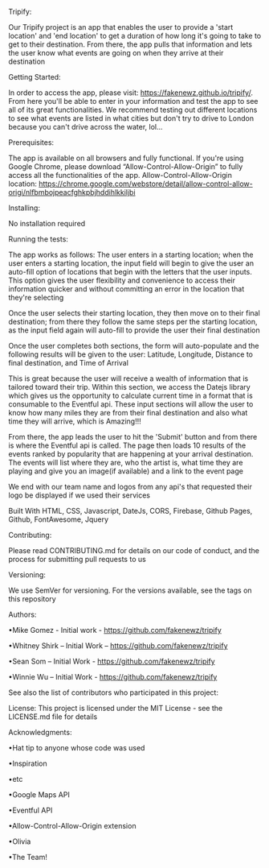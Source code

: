 Tripify: 

Our Tripify project is an app that enables the user to provide a 'start location' and 'end location' to get a duration of how long it's going to take to get to their destination. From there, the app pulls that information and lets the user know what events are going on when they arrive at their destination


Getting Started: 

In order to access the app, please visit: https://fakenewz.github.io/tripify/. From here you'll be able to enter in your information and test the app to see all of its great functionalities. We recommend testing out different locations to see what events are listed in what cities but don't try to drive to London because you can't drive across the water, lol...

Prerequisites: 

The app is available on all browsers and fully functional. 
If you're using Google Chrome, please download “Allow-Control-Allow-Origin” to fully access all the functionalities of the app. 
Allow-Control-Allow-Origin location: 
https://chrome.google.com/webstore/detail/allow-control-allow-origi/nlfbmbojpeacfghkpbjhddihlkkiljbi

Installing: 

No installation required


Running the tests: 

The app works as follows:
The user enters in a starting location; when the user enters a starting location, the input field will begin to give the user an auto-fill option of locations that begin with the letters that the user inputs. This option gives the user flexibility and convenience to access their information quicker and without committing an error in the location that they're selecting

Once the user selects their starting location, they then move on to their final destination; from there they follow the same steps per the starting location, as the input field again will auto-fill to provide the user their final destination

Once the user completes both sections, the form will auto-populate and the following results will be given to the user:
Latitude, Longitude, Distance to final destination, and Time of Arrival

This is great because the user will receive a wealth of information that is tailored toward their trip. Within this section, we access the Datejs library which gives us the opportunity to calculate current time in a format that is consumable to the Eventful api. These input sections will allow the user to know how many miles they are from their final destination and also what time they will arrive, which is Amazing!!!

From there, the app leads the user to hit the 'Submit' button and from there is where the Eventful api is called. The page then loads 10 results of the events ranked by popularity that are happening at your arrival destination. The events will list where they are, who the artist is, what time they are playing and give you an image(if available) and a link to the event page

We end with our team name and logos from any api's that requested their logo be displayed if we used their services


Built With HTML, CSS, Javascript, DateJs, CORS, Firebase, Github Pages, Github, FontAwesome, Jquery  

Contributing: 

Please read CONTRIBUTING.md for details on our code of conduct, and the process for submitting pull requests to us

Versioning: 

We use SemVer for versioning. For the versions available, see the tags on this repository

Authors: 

•Mike Gomez - Initial work - https://github.com/fakenewz/tripify

•Whitney Shirk – Initial Work – https://github.com/fakenewz/tripify

•Sean Som – Initial Work - https://github.com/fakenewz/tripify

•Winnie Wu – Initial Work - https://github.com/fakenewz/tripify


See also the list of contributors who participated in this project:


License:
This project is licensed under the MIT License - see the LICENSE.md file for details

Acknowledgments:

•Hat tip to anyone whose code was used

•Inspiration

•etc

•Google Maps API

•Eventful API

•Allow-Control-Allow-Origin extension

•Olivia

•The Team!

